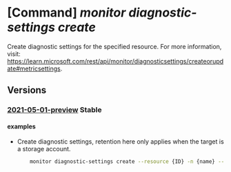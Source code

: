 # [Command] _monitor diagnostic-settings create_

Create diagnostic settings for the specified resource. For more information, visit: https://learn.microsoft.com/rest/api/monitor/diagnosticsettings/createorupdate#metricsettings.

## Versions

### [2021-05-01-preview](/Resources/mgmt-plane/L3tyZXNvdXJjZXVyaX0vcHJvdmlkZXJzL21pY3Jvc29mdC5pbnNpZ2h0cy9kaWFnbm9zdGljc2V0dGluZ3Mve30=/2021-05-01-preview.xml) **Stable**

<!-- mgmt-plane /{resourceuri}/providers/microsoft.insights/diagnosticsettings/{} 2021-05-01-preview -->

#### examples

- Create diagnostic settings, retention here only applies when the target is a storage account.
    ```bash
        monitor diagnostic-settings create --resource {ID} -n {name} --storage-account {storageAccount} --logs "[{category:WorkflowRuntime,enabled:true,retention-policy:{enabled:false,days:0}}]" --metrics "[{category:WorkflowRuntime,enabled:true,retention-policy:{enabled:false,days:0}}]"
    ```
